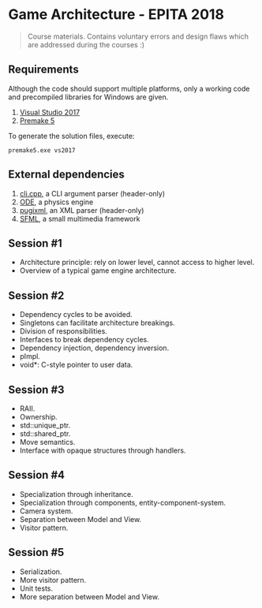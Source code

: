 # Game Architecture - EPITA 2018

> Course materials. Contains voluntary errors and design flaws which are addressed during the courses :)

## Requirements

Although the code should support multiple platforms, only a working code and precompiled libraries for Windows are given.

1. [Visual Studio 2017](https://www.visualstudio.com/downloads/)
2. [Premake 5](https://premake.github.io/download.html)

To generate the solution files, execute:

	premake5.exe vs2017

## External dependencies

1. [cli.cpp](https://github.com/KoltesDigital/cli.cpp), a CLI argument parser (header-only)
2. [ODE](http://www.ode.org/), a physics engine
3. [pugixml](http://pugixml.org/), an XML parser (header-only)
4. [SFML](https://www.sfml-dev.org/), a small multimedia framework

## Session #1

* Architecture principle: rely on lower level, cannot access to higher level.
* Overview of a typical game engine architecture.

## Session #2

* Dependency cycles to be avoided.
* Singletons can facilitate architecture breakings.
* Division of responsibilities.
* Interfaces to break dependency cycles.
* Dependency injection, dependency inversion.
* pImpl.
* void*: C-style pointer to user data.

## Session #3

* RAII.
* Ownership.
* std::unique_ptr.
* std::shared_ptr.
* Move semantics.
* Interface with opaque structures through handlers.

## Session #4

* Specialization through inheritance.
* Specialization through components, entity-component-system.
* Camera system.
* Separation between Model and View.
* Visitor pattern.

## Session #5

* Serialization.
* More visitor pattern.
* Unit tests.
* More separation between Model and View.
